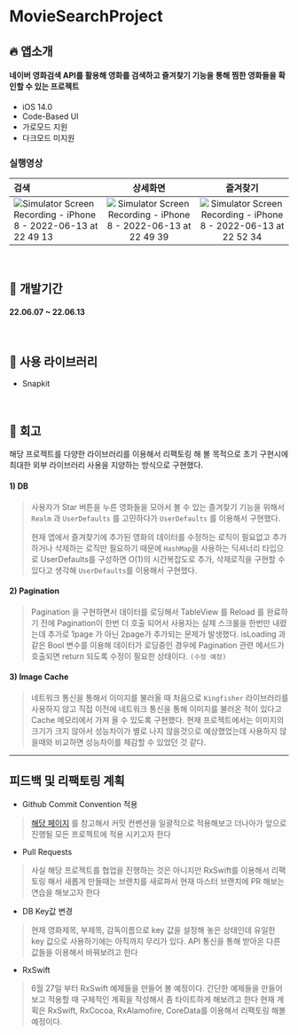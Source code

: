 # MovieSearchProject


## 🔥  앱소개

#### 네이버 영화검색 API를 활용해 영화를 검색하고 즐겨찾기 기능을 통해 찜한 영화들을 확인할 수 있는 프로젝트

* iOS 14.0
* Code-Based UI
* 가로모드 지원
* 다크모드 미지원

### 실행영상

| 검색 | 상세화면 | 즐겨찾기 |
|:---|:---:|:---:|
| ![Simulator Screen Recording - iPhone 8 - 2022-06-13 at 22 49 13](https://user-images.githubusercontent.com/88618825/173369082-2039140e-be0a-46e5-a98c-2e6374c78c15.gif) | ![Simulator Screen Recording - iPhone 8 - 2022-06-13 at 22 49 39](https://user-images.githubusercontent.com/88618825/173369092-951f284c-72b8-48f0-882d-cb6a37a9e13d.gif)| ![Simulator Screen Recording - iPhone 8 - 2022-06-13 at 22 52 34](https://user-images.githubusercontent.com/88618825/173369109-b80df972-6846-4ae6-859b-d154f30de5ae.gif) |

<br>

## 📅  개발기간

#### 22.06.07 ~ 22.06.13

<br>

## 📎  사용 라이브러리

* Snapkit

<br>

## 🤦 회고

해당 프로젝트를 다양한 라이브러리를 이용해서 리팩토링 해 볼 목적으로 초기 구현시에 최대한 외부 라이브러리 사용을 지양하는 방식으로 구현했다.

#### 1) DB

> 사용자가 Star 버튼을 누른 영화들을 모아서 볼 수 있는 즐겨찾기 기능을 위해서 `Realm` 과 `UserDefaults` 를 고민하다가 `UserDefaults` 를 이용해서 구현했다.
> 
> 현재 앱에서 즐겨찾기에 추가된 영화의 데이터를 수정하는 로직이 필요없고 추가하거나 삭제하는 로직만 필요하기 때문에 `HashMap`을 사용하는 딕셔너리 타입으로 UserDefaults를 구성하면 
> O(1)의 시간복잡도로 추가, 삭제로직을 구현할 수 있다고 생각해 `UserDefaults`를 이용해서 구현했다.

#### 2) Pagination

> Pagination 을 구현하면서 데이터를 로딩해서 TableView 를 Reload 를 완료하기 전에 Pagination이 한번 더 호출 되어서 사용자는 실제 스크롤을 한번만 내렸는데 
> 추가로 1page 가 아닌 2page가 추가되는 문제가 발생했다. isLoading 과 같은 Bool 변수를 이용해 데이터가 로딩중인 경우에 Pagination 관련 메서드가 호출되면 
> return 되도록 수정이 필요한 상태이다. `(수정 예정)`

#### 3) Image Cache

> 네트워크 통신을 통해서 이미지를 불러올 때 처음으로 `Kingfisher` 라이브러리를 사용하지 않고 직접 이전에 네트워크 통신을 통해 이미지를 불러온 적이 있다고 Cache 메모리에서 가져 올 수 있도록
> 구현했다. 현재 프로젝트에서는 이미지의 크기가 크지 않아서 성능차이가 별로 나지 않을것으로 예상했었는데 사용하지 않을때와 비교하면 성능차이를 체감할 수 있었던 것 같다.

***

## 피드백 및 리팩토링 계획

* Github Commit Convention 적용 

> [해당 페이지](https://www.conventionalcommits.org/en/v1.0.0/) 를 참고해서 커밋 컨벤션을 일괄적으로 적용해보고 더나아가 앞으로 진행될 모든 프로젝트에 적용 시키고자 한다

* Pull Requests

> 사실 해당 프로젝트를 협업을 진행하는 것은 아니지만 RxSwift를 이용해서 리팩토링 해서 새롭게 만들때는 브랜치를 새로파서 현재 마스터 브랜치에 PR 해보는 연습을 해보고자 한다

* DB Key값 변경

> 현재 영화제목, 부제목, 감독이름으로 key 값을 설정해 놓은 상태인데 유일한 key 값으로 사용하기에는 아직까지 무리가 있다. API 통신을 통해 받아온 다른 값들을 이용해서 바꿔보려고 한다

* RxSwift

> 6월 27일 부터 RxSwift 예제들을 만들어 볼 예정이다. 간단한 예제들을 만들어보고 적용할 때 구체적인 계획을 작성해서 좀 타이트하게 해보려고 한다
> 현재 계획은 RxSwift, RxCocoa, RxAlamofire, CoreData를 이용해서 리팩토링 해볼 예정이다.

